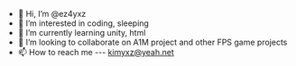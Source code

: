 - 👋 Hi, I’m @ez4yxz
- 👀 I’m interested in coding, sleeping 
- 🌱 I’m currently learning unity, html
- 💞️ I’m looking to collaborate on A1M project and other FPS game projects
- 📫 How to reach me ---  kimyxz@yeah.net

<!---
ez4yxz/ez4yxz is a ✨ special ✨ repository because its `README.md` (this file) appears on your GitHub profile.
You can click the Preview link to take a look at your changes.
--->
